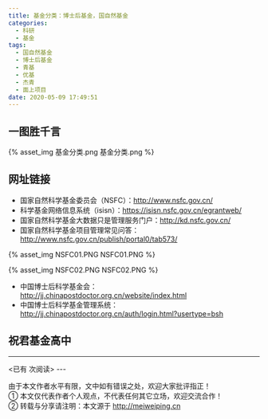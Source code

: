 ```yaml
---
title: 基金分类：博士后基金，国自然基金
categories:
  - 科研
  - 基金
tags:
  - 国自然基金
  - 博士后基金
  - 青基
  - 优基
  - 杰青
  - 面上项目
date: 2020-05-09 17:49:51
---
```


## 一图胜千言

{% asset_img 基金分类.png 基金分类.png %} 

## 网址链接

- 国家自然科学基金委员会（NSFC）：http://www.nsfc.gov.cn/
- 科学基金网络信息系统（isisn）：https://isisn.nsfc.gov.cn/egrantweb/
- 国家自然科学基金大数据只是管理服务门户：http://kd.nsfc.gov.cn/
- 国家自然科学基金项目管理常见问答：http://www.nsfc.gov.cn/publish/portal0/tab573/

{% asset_img NSFC01.PNG NSFC01.PNG %} 

{% asset_img NSFC02.PNG NSFC02.PNG %} 


- 中国博士后科学基金会：http://jj.chinapostdoctor.org.cn/website/index.html
- 中国博士后科学基金管理系统：http://jj.chinapostdoctor.org.cn/auth/login.html?usertype=bsh

## 祝君基金高中


---
<span id="busuanzi_container_page_pv">
<已有 <span id="busuanzi_value_page_pv"></span> 次阅读>
</span>
---

由于本文作者水平有限，文中如有错误之处，欢迎大家批评指正！
<br>① 本文仅代表作者个人观点，不代表任何其它立场，欢迎交流合作！
<br>② 转载与分享请注明：本文源于 http://meiweiping.cn

